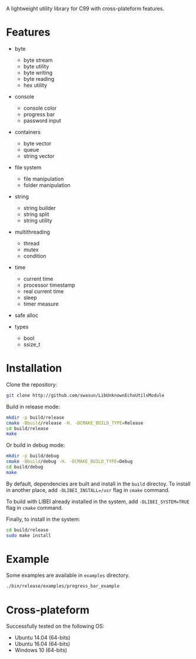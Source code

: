 A lightweight utility library for C99 with cross-plateform features.

# Features

* byte
  * byte stream
  * byte utility
  * byte writing
  * byte reading
  * hex utility

* console
  * console color
  * progress bar
  * password input

* containers
  * byte vector
  * queue
  * string vector

* file system
  * file manipulation
  * folder manipulation

* string
  * string builder
  * string split
  * string utility

* multithreading
  * thread
  * mutex
  * condition

* time
  * current time
  * processor timestamp
  * real current time
  * sleep
  * timer measure

* safe alloc

* types
  * bool
  * ssize_t

# Installation

Clone the repository:
```bash
git clone http://github.com/swasun/LibUnknownEchoUtilsModule
```

Build in release mode:
```bash
mkdir -p build/release
cmake -Bbuild/release -H. -DCMAKE_BUILD_TYPE=Release
cd build/release
make
```

Or build in debug mode:
```bash
mkdir -p build/debug
cmake -Bbuild/debug -H. -DCMAKE_BUILD_TYPE=Debug
cd build/debug
make
```

By default, dependencies are built and install in the `build` directoy.
To install in another place, add `-DLIBEI_INSTALL=/usr` flag in `cmake` command.

To build with LIBEI already installed in the system, add `-DLIBEI_SYSTEM=TRUE` flag in `cmake` command.

Finally, to install in the system:
```bash
cd build/release
sudo make install
```

# Example

Some examples are available in `examples` directory.

```bash
./bin/release/examples/progress_bar_example
```

# Cross-plateform

Successfully tested on the following OS:
* Ubuntu 14.04 (64-bits)
* Ubuntu 16.04 (64-bits)
* Windows 10 (64-bits)